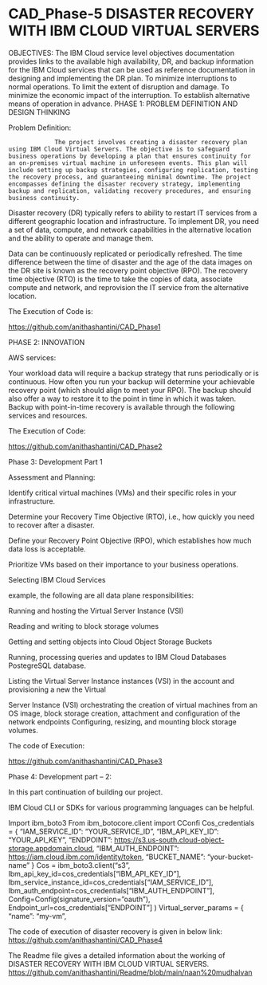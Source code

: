 # CAD_Phase-5 DISASTER RECOVERY WITH IBM CLOUD VIRTUAL SERVERS


OBJECTIVES:
               The IBM Cloud service level objectives documentation provides links to the available high availability, DR, and backup information for the IBM Cloud services that can be used as reference documentation in designing and implementing the DR plan.  To minimize interruptions to   normal  operations. To  limit  the extent of disruption and damage. To minimize  the economic impact of the interruption. To  establish  alternative means of operation in advance.
PHASE 1: PROBLEM DEFINITION AND DESIGN THINKING

Problem Definition:  
                   
                 The project involves creating a disaster recovery plan using IBM Cloud Virtual Servers. The objective is to safeguard business operations by developing a plan that ensures continuity for an on-premises virtual machine in unforeseen events. This plan will include setting up backup strategies, configuring replication, testing the recovery process, and guaranteeing minimal downtime. The project encompasses defining the disaster recovery strategy, implementing backup and replication, validating recovery procedures, and ensuring business continuity. 


Disaster recovery (DR) typically refers to ability to restart IT services from a different geographic location and infrastructure. To implement DR, you need a set of data, compute, and network capabilities in the alternative location and the ability to operate and manage them.

Data can be continuously replicated or periodically refreshed. The time difference between the time of disaster and the age of the data images on the DR site is known as the recovery point objective (RPO). The recovery time objective (RTO) is the time to take the copies of data, associate compute and network, and reprovision the IT service from the alternative location.



The Execution of Code is:

https://github.com/anithashantini/CAD_Phase1


PHASE  2: INNOVATION

AWS services:

Your workload data will require a backup strategy that runs periodically or is continuous. How often you 
run your backup will determine your achievable recovery point (which should align to meet your RPO). 
The backup should also offer a way to restore it to the point in time in which it was taken. Backup with 
point-in-time recovery is available through the following services and resources.

The Execution of Code:

https://github.com/anithashantini/CAD_Phase2










Phase 3: Development Part 1


 




Assessment and Planning:

Identify critical virtual machines (VMs) and their specific roles in your infrastructure.

Determine your Recovery Time Objective (RTO), i.e., how quickly you need to recover after a disaster.

Define your Recovery Point Objective (RPO), which establishes how much data loss is acceptable.

Prioritize VMs based on their importance to your business operations.

Selecting IBM Cloud Services

example, the following are all data plane responsibilities:

Running and hosting the Virtual Server Instance (VSI)

Reading and writing to block storage volumes

Getting and setting objects into Cloud Object Storage Buckets

Running, processing queries and updates to IBM Cloud Databases 
PostegreSQL database.


Listing the Virtual Server Instance instances (VSI) in the account and provisioning a new the Virtual 

Server Instance (VSI) orchestrating the creation of virtual machines from an OS image, block storage 
creation, attachment and configuration of the network endpoints
Configuring, resizing, and mounting block storage volumes.

The code of Execution:

https://github.com/anithashantini/CAD_Phase3



Phase 4: Development part – 2:
 
In this part continuation of building our project.



IBM Cloud CLI or SDKs for various programming languages can be helpful.


Import ibm_boto3
From ibm_botocore.client import CConfi
Cos_credentials = {
 “IAM_SERVICE_ID”: “YOUR_SERVICE_ID”,
 “IBM_API_KEY_ID”: “YOUR_API_KEY”,
 “ENDPOINT”: https://s3.us-south.cloud-object-storage.appdomain.cloud,
 “IBM_AUTH_ENDPOINT”: https://iam.cloud.ibm.com/identity/token,
 “BUCKET_NAME”: “your-bucket-name”
}
Cos = ibm_boto3.client(“s3”,
 Ibm_api_key_id=cos_credentials[“IBM_API_KEY_ID”],
 Ibm_service_instance_id=cos_credentials[“IAM_SERVICE_ID”],
 Ibm_auth_endpoint=cos_credentials[“IBM_AUTH_ENDPOINT”],
 Config=Config(signature_version=”oauth”),
 Endpoint_url=cos_credentials[“ENDPOINT”]
)
Virtual_server_params = {
 “name”: “my-vm”,





The code of execution of disaster recovery is given in below link:
https://github.com/anithashantini/CAD_Phase4


 


The Readme file gives a detailed information about the working of DISASTER RECOVERY WITH IBM CLOUD VIRTUAL SERVERS.
https://github.com/anithashantini/Readme/blob/main/naan%20mudhalvan


